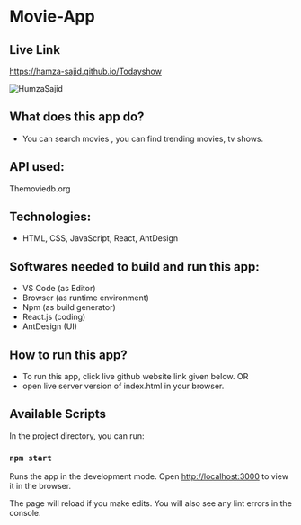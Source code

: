 # Movie-App
## Live Link
https://hamza-sajid.github.io/Todayshow

![HumzaSajid](https://user-images.githubusercontent.com/20709155/136188604-1e690e28-624b-4528-a0de-416cf541975f.png)


## What does this app do?
- You can search movies , you can find trending movies, tv shows.

## API used:
 Themoviedb.org

## Technologies:
- HTML, CSS, JavaScript, React, AntDesign

## Softwares needed to build and run this app:
- VS Code (as Editor)
- Browser (as runtime environment)
- Npm (as build generator)
- React.js (coding)
- AntDesign (UI)

## How to run this app?
- To run this app, click live github website link given below.
OR
- open live server version of index.html in your browser.

## Available Scripts

In the project directory, you can run:

### `npm start`

Runs the app in the development mode.
Open [http://localhost:3000](http://localhost:3000) to view it in the browser.

The page will reload if you make edits.
You will also see any lint errors in the console.


